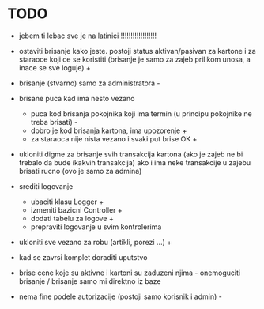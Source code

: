 # TODO

- jebem ti lebac sve je na latinici !!!!!!!!!!!!!!!!!!

- ostaviti brisanje kako jeste. postoji status aktivan/pasivan za kartone i za staraoce koji ce se koristiti
    (brisanje je samo za zajeb prilikom unosa, a inace se sve loguje) +

- brisanje (stvarno) samo za administratora -

- brisane puca kad ima nesto vezano
    - puca kod brisanja pokojnika koji ima termin (u principu pokojnike ne treba brisati) -
    - dobro je kod brisanja kartona, ima upozorenje +
    - za staraoca nije nista vezano i svaki put brise OK +

- ukloniti digme za brisanje svih transakcija kartona (ako je zajeb ne bi trebalo da bude ikakvih transakcija)
    ako i ima neke transakcije u zajebu brisati rucno (ovo je samo za admina)

- srediti logovanje
    - ubaciti klasu Logger +
    - izmeniti bazicni Controller +
    - dodati tabelu za logove +
    - prepraviti logovanje u svim kontrolerima

- ukloniti sve vezano za robu (artikli, porezi ...) +
- kad se zavrsi komplet doraditi uputstvo

- brise cene koje su aktivne i kartoni su zaduzeni njima - onemoguciti brisanje / brisanje samo mi direktno iz baze

- nema fine podele autorizacije (postoji samo korisnik i admin) -

